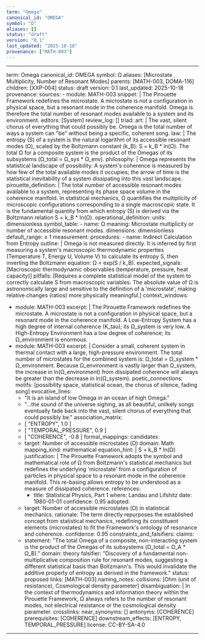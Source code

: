 ```yaml
---
term: "Omega"
canonical_id: "OMEGA"
symbol: "Ω"
aliases: []
status: "draft"
version: "0.1"
last_updated: "2025-10-18"
provenance: ["MATH-003"]
---
```


---
term: Omega
canonical_id: OMEGA
symbol: Ω
aliases: [Microstate Multiplicity, Number of Resonant Modes]
parents: [MATH-003, DOMA-116]
children: [XXP-004]
status: draft
version: 0.1
last_updated: 2025-10-18
provenance:
  sources:
    - module: MATH-003
      snippet: |
        The Pirouette Framework redefines the microstate. A microstate is not a configuration in physical space, but a resonant mode in the coherence manifold. Omega is therefore the total number of resonant modes available to a system and its environment.
  editors: [System]
  review_log: []
triad:
  art: |
    The vast, silent chorus of everything that could possibly be. Omega is the total number of ways a system can "be" without being a specific, coherent song.
  law: |
    The entropy (S) of a system is the natural logarithm of its accessible resonant modes (Ω), scaled by the Boltzmann constant (k_B): S = k_B * ln(Ω). The total Ω for a composite system is the product of the Omegas of its subsystems (Ω_total = Ω_sys * Ω_env).
  philosophy: |
    Omega represents the statistical landscape of possibility. A system's coherence is measured by how few of the total available modes it occupies; the arrow of time is the statistical inevitability of a system dissipating into this vast landscape.
pirouette_definition: |
  The total number of accessible resonant modes available to a system, representing its phase space volume in the coherence manifold. In statistical mechanics, Ω quantifies the multiplicity of microscopic configurations corresponding to a single macroscopic state. It is the fundamental quantity from which entropy (S) is derived via the Boltzmann relation S = k_B * ln(Ω).
operational_definition:
  units: dimensionless
  symbol_table:
    - name: Ω
      meaning: Microstate multiplicity or number of accessible resonant modes.
      dimensions: dimensionless
      default_range: ≥ 1
  measurement:
    procedures:
      - name: Indirect Calculation from Entropy
        outline: |
          Omega is not measured directly. It is inferred by first measuring a system's macroscopic thermodynamic properties (Temperature T, Energy U, Volume V) to calculate its entropy S, then inverting the Boltzmann equation: Ω = exp(S / k_B).
        expected_signals: [Macroscopic thermodynamic observables (temperature, pressure, heat capacity)]
        pitfalls: [Requires a complete statistical model of the system to correctly calculate S from macroscopic variables. The absolute value of Ω is astronomically large and sensitive to the definition of a 'microstate', making relative changes (ratios) more physically meaningful.]
context_windows:
  - module: MATH-003
    excerpt: |
      The Pirouette Framework redefines the microstate. A microstate is not a configuration in physical space, but a resonant mode in the coherence manifold. A Low-Entropy System has a high degree of internal coherence (K_tau); its Ω_system is very low. A High-Entropy Environment has a low degree of coherence; its Ω_environment is enormous.
  - module: MATH-003
    excerpt: |
      Consider a small, coherent system in thermal contact with a large, high-pressure environment. The total number of microstates for the combined system is: Ω_total = Ω_system * Ω_environment. Because Ω_environment is vastly larger than Ω_system, the increase in ln(Ω_environment) from dissipated coherence will always be greater than the decrease in ln(Ω_system).
poetic_connections:
  motifs: [possibility space, statistical ocean, the chorus of silence, fading song]
  evocative_lines:
    - "It is an island of low Omega in an ocean of high Omega."
    - "...the sound of the universe sighing, as all beautiful, unlikely songs eventually fade back into the vast, silent chorus of everything that could possibly be."
  association_matrix:
    - [ "ENTROPY", 1.0 ]
    - [ "TEMPORAL_PRESSURE", 0.9 ]
    - [ "COHERENCE", -0.8 ]
formal_mappings:
  candidates:
    - target: Number of accessible microstates (Ω)
      domain: Math
      mapping_kind: mathematical
      equation_hint: |
        S = k_B * ln(Ω)
      justification: |
        The Pirouette Framework adopts the symbol and mathematical role of Ω from Boltzmann's statistical mechanics but redefines the underlying 'microstate' from a configuration of particles in physical space to a resonant mode in the coherence manifold. This re-basing allows entropy to be understood as a measure of dissipated coherence.
      references:
        - title: Statistical Physics, Part 1
          where: Landau and Lifshitz
          date: 1980-01-01
      confidence: 0.95
  adopted:
    - target: Number of accessible microstates (Ω) in statistical mechanics.
      rationale: The term directly repurposes the established concept from statistical mechanics, redefining its constituent elements (microstates) to fit the Framework's ontology of resonance and coherence.
      confidence: 0.95
constraints_and_falsifiers:
  claims:
    - statement: "The total Omega of a composite, non-interacting system is the product of the Omegas of its subsystems (Ω_total = Ω_A * Ω_B)."
      domain: theory
      falsifier: "Discovery of a fundamental non-multiplicative composition rule for resonant modes, suggesting a different statistical basis than Boltzmann's. This would invalidate the additive property of entropy as derived in the framework."
      status: proposed
      links: [MATH-003]
naming_notes:
  collisions: [Ohm (unit of resistance), Cosmological density parameter]
  disambiguation: |
    In the context of thermodynamics and information theory within the Pirouette Framework, Ω always refers to the number of resonant modes, not electrical resistance or the cosmological density parameter.
crosslinks:
  near_synonyms: []
  antonyms: [COHERENCE]
  prerequisites: [COHERENCE]
  downstream_effects: [ENTROPY, TEMPORAL_PRESSURE]
license: CC-BY-SA-4.0
---